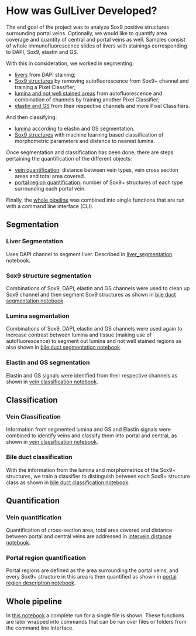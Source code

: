 # How was GulLiver Developed?

The end goal of the project was to analyze Sox9 positive structures surrounding portal veins.
Optionally, we would like to quantify area coverage and quantity of central and portal veins as well.
Samples consist of whole immunofluorescence slides of livers with stainings corresponding to DAPI, Sox9, elastin and GS.

With this in consideration, we worked in segmenting:

- [livers](#liver-segmentation) from DAPI staining;
- [Sox9 structures](#sox9-structure-segmentation) by removing autofluorescence from Sox9+ channel and training a Pixel Classifier;
- [lumina and not well stained areas](#lumina-segmentation) from autofluorescence and combination of channels by training another Pixel Classifier;
- [elastin and GS](#elastin-and-gs-segmentation) from their respective channels and more Pixel Classifiers.

And then classifying:

- [lumina](#vein-classification) according to elastin and GS segmentation.
- [Sox9 structures](#bile-duct-classification) with machine learning based classification of morphometric parameters and distance to nearest lumina.

Once segmentation and classification has been done, there are steps pertaining the quantification of the different objects:

- [vein quantification](#vein-quantification): distance between vein types, vein cross section areas and total area covered.
- [portal region quantification](#portal-region-quantification): number of Sox9+ structures of each type surrounding each portal vein.

Finally, the [whole pipeline](#whole-pipeline) was combined into single functions that are run with a command line interface (CLI).


## Segmentation

### Liver Segmentation

Uses DAPI channel to segment liver. Described in [liver_segmentation](https://github.com/acorbat/gulliver/blob/main/notebooks/liver_segmentation.ipynb) notebook.


### Sox9 structure segmentation

Combinations of Sox9, DAPI, elastin and GS channels were used to clean up Sox9 channel and then segment Sox9 structures as shown in [bile duct segmentation notebook](https://github.com/acorbat/gulliver/blob/main/notebooks/bile_duct_segmentation.ipynb).


### Lumina segmentation

Combinations of Sox9, DAPI, elastin and GS channels were used again to increase contrast between lumina and tissue (making use of autofluorescence) to segment out lumina and not well stained regions as also shown in [bile duct segmentation notebook](https://github.com/acorbat/gulliver/blob/main/notebooks/bile_duct_segmentation.ipynb).


### Elastin and GS segmentation

Elastin and GS signals were identfied from their respective channels as shown in [vein classification notebook](https://github.com/acorbat/gulliver/blob/main/notebooks/vein_classification.ipynb).


## Classification

### Vein Classification

Information from segmented lumina and GS and Elastin signals were combined to identify veins and classify them into portal and central, as shown in [vein classification notebook](https://github.com/acorbat/gulliver/blob/main/notebooks/vein_classification.ipynb).


### Bile duct classification

With the information from the lumina and morphometrics of the Sox9+ structures, we train a classifier to distinguish between each Sox9+ structure class as shown in [bile duct classification notebook](https://github.com/acorbat/gulliver/blob/main/notebooks/bile_duct_classification.ipynb).


## Quantification

### Vein quantification

Quantification of cross-section area, total area covered   and distance between portal and central veins are addressed in [intervein distance notebook](https://github.com/acorbat/gulliver/blob/main/notebooks/intervein_distance.ipynb).


### Portal region quantification

Portal regions are defined as the area surrounding the portal veins, and every Sox9+ structure in this area is then quantified as shown in [portal region description notebook](https://github.com/acorbat/gulliver/blob/main/notebooks/portal_region_description.ipynb).


## Whole pipeline

In [this notebook](https://github.com/acorbat/gulliver/blob/main/notebooks/whole_pipeline.ipynb) a complete run for a single file is shown.
These functions are later wrapped into commands that can be run over files or folders from the command line interface.
